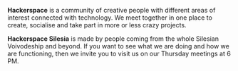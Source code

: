 **Hackerspace** is a community of creative people with different areas of interest connected with technology. We meet together in one place to create, socialise and take part in more or less crazy projects.

**Hackerspace Silesia** is made by people coming from the whole Silesian Voivodeship and beyond. If you want to see what we are doing and how we are functioning, then we invite you to visit us on our Thursday meetings at 6 PM.
